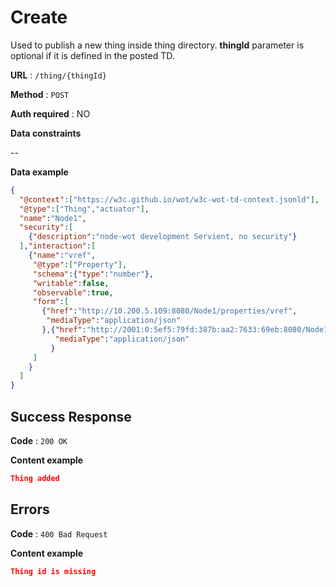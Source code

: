 # Create

Used to publish a new thing inside thing directory.
**thingId** parameter is optional if it is defined in the posted TD. 

**URL** : `/thing/{thingId}`

**Method** : `POST`

**Auth required** : NO

**Data constraints**

--

**Data example**

```json
{
  "@context":["https://w3c.github.io/wot/w3c-wot-td-context.jsonld"],
  "@type":["Thing","actuator"],
  "name":"Node1",
  "security":[
    {"description":"node-wot development Servient, no security"}
  ],"interaction":[
    {"name":"vref",
     "@type":["Property"],
     "schema":{"type":"number"},
     "writable":false,
     "observable":true,
     "form":[
       {"href":"http://10.200.5.109:8080/Node1/properties/vref",
        "mediaType":"application/json"
       },{"href":"http://2001:0:5ef5:79fd:387b:aa2:7633:69eb:8080/Node1/properties/vref",
          "mediaType":"application/json"
         }
     ]
    }
  ]
}
```

## Success Response

**Code** : `200 OK`

**Content example**

```json
Thing added
```

## Errors

**Code** : `400 Bad Request`

**Content example**

```json
Thing id is missing
```